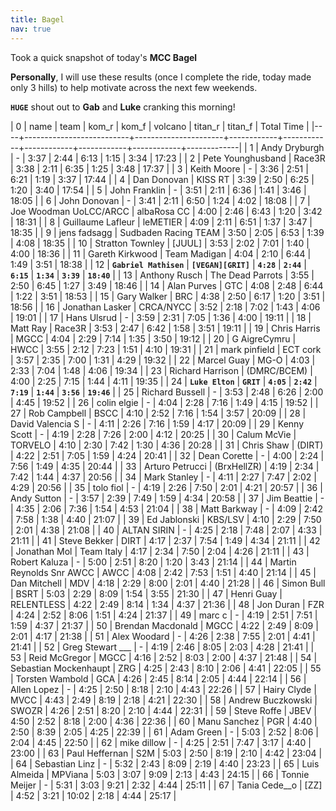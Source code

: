 ```yaml
---
title: Bagel
nav: true
---
```


Took a quick snapshot of today's **MCC Bagel**

**Personally**, I will use these results (once I complete the ride, today
made only 3 hills) to help motivate across the next few weekends.

**`HUGE`** shout out to **Gab** and **Luke** cranking this morning!


|  0 | name                     | team                 |      kom_r |      kom_f |    volcano |    titan_r |    titan_f |  Total Time |
|----+--------------------------+----------------------+------------+------------+------------+------------+------------+-------------|
|  1 | Andy Dryburgh            | -                    |       3:37 |       2:44 |       6:13 |       1:15 |       3:34 |       17:23 |
|  2 | Pete Younghusband        | Race3R               |       3:38 |       2:11 |       6:35 |       1:25 |       3:48 |       17:37 |
|  3 | Keith Moore              | -                    |       3:36 |       2:51 |       6:21 |       1:19 |       3:37 |       17:44 |
|  4 | Dan Donovan              | KISS RT              |       3:39 |       2:50 |       6:25 |       1:20 |       3:40 |       17:54 |
|  5 | John Franklin            | -                    |       3:51 |       2:11 |       6:36 |       1:41 |       3:46 |       18:05 |
|  6 | John Donovan             | -                    |       3:41 |       2:11 |       6:50 |       1:24 |       4:02 |       18:08 |
|  7 | Joe Woodman UoLCC/ARCC   | albaRosa CC          |       4:00 |       2:46 |       6:43 |       1:20 |       3:42 |       18:31 |
|  8 | Guillaume Lafleur        | leMETIER             |       4:09 |       2:11 |       6:51 |       1:37 |       3:47 |       18:35 |
|  9 | jens fadsagg             | Sudbaden Racing TEAM |       3:50 |       2:05 |       6:53 |       1:39 |       4:08 |       18:35 |
| 10 | Stratton Townley         | [JUUL]               |       3:53 |       2:02 |       7:01 |       1:40 |       4:00 |       18:36 |
| 11 | Gareth Kirkwood          | Team Madigan         |       4:04 |       2:10 |       6:44 |       1:49 |       3:51 |       18:38 |
| 12 | **`Gabriel Mathisen`**   | **`[VEGAN][GRIT]`**  | **`4:28`** | **`2:44`** | **`6:15`** | **`1:34`** | **`3:39`** | **`18:40`** |
| 13 | Anthony Rusch            | The Dead Parrots     |       3:55 |       2:50 |       6:45 |       1:27 |       3:49 |       18:46 |
| 14 | Alan Purves              | GTC                  |       4:08 |       2:48 |       6:44 |       1:22 |       3:51 |       18:53 |
| 15 | Gary Walker              | BRC                  |       4:38 |       2:50 |       6:17 |       1:20 |       3:51 |       18:56 |
| 16 | Jonathan Lasker          | CRCA/NYCC            |       3:52 |       2:18 |       7:02 |       1:43 |       4:06 |       19:01 |
| 17 | Hans Ulsrud              | -                    |       3:59 |       2:31 |       7:05 |       1:36 |       4:00 |       19:11 |
| 18 | Matt Ray                 | Race3R               |       3:53 |       2:47 |       6:42 |       1:58 |       3:51 |       19:11 |
| 19 | Chris Harris             | MGCC                 |       4:04 |       2:29 |       7:14 |       1:35 |       3:50 |       19:12 |
| 20 | G AigreCymru             | HWCC                 |       3:55 |       2:12 |       7:23 |       1:51 |       4:10 |       19:31 |
| 21 | mark pinfield            | ECT cork             |       3:57 |       2:35 |       7:00 |       1:31 |       4:29 |       19:32 |
| 22 | Marcel Guay              | MG-O                 |       4:03 |       2:33 |       7:04 |       1:48 |       4:06 |       19:34 |
| 23 | Richard Harrison         | (DMRC/BCEM)          |       4:00 |       2:25 |       7:15 |       1:44 |       4:11 |       19:35 |
| 24 | **`Luke Elton`**         | **`GRIT`**           | **`4:05`** | **`2:42`** | **`7:19`** | **`1:44`** | **`3:56`** | **`19:46`** |
| 25 | Richard Bussell          | -                    |       3:53 |       2:48 |       6:26 |       2:00 |       4:45 |       19:52 |
| 26 | colin elgie              | -                    |       4:04 |       2:28 |       7:16 |       1:49 |       4:15 |       19:52 |
| 27 | Rob Campbell             | BSCC                 |       4:10 |       2:52 |       7:16 |       1:54 |       3:57 |       20:09 |
| 28 | David Valencia S         | -                    |       4:11 |       2:26 |       7:16 |       1:59 |       4:17 |       20:09 |
| 29 | Kenny Scott              | -                    |       4:19 |       2:28 |       7:26 |       2:00 |       4:12 |       20:25 |
| 30 | Calum McVie              | TORVELO              |       4:10 |       2:30 |       7:42 |       1:30 |       4:36 |       20:28 |
| 31 | Chris Shaw               | (DIRT)               |       4:22 |       2:51 |       7:05 |       1:59 |       4:24 |       20:41 |
| 32 | Dean Corette             | -                    |       4:00 |       2:24 |       7:56 |       1:49 |       4:35 |       20:44 |
| 33 | Arturo Petrucci          | (BrxHellZR)          |       4:19 |       2:34 |       7:42 |       1:44 |       4:37 |       20:56 |
| 34 | Mark Stanley             | -                    |       4:11 |       2:27 |       7:47 |       2:02 |       4:29 |       20:56 |
| 35 | tolo fiol                | -                    |       4:19 |       2:26 |       7:50 |       2:01 |       4:21 |       20:57 |
| 36 | Andy Sutton              | -                    |       3:57 |       2:39 |       7:49 |       1:59 |       4:34 |       20:58 |
| 37 | Jim Beattie              | -                    |       4:35 |       2:06 |       7:36 |       1:54 |       4:53 |       21:04 |
| 38 | Matt Barkway             | -                    |       4:09 |       2:42 |       7:58 |       1:38 |       4:40 |       21:07 |
| 39 | Ed Jablonski             | KBS/LSV              |       4:10 |       2:29 |       7:50 |       2:01 |       4:38 |       21:08 |
| 40 | ALTAN SIRIN              | -                    |       4:25 |       2:18 |       7:48 |       2:07 |       4:33 |       21:11 |
| 41 | Steve Bekker             | DIRT                 |       4:17 |       2:37 |       7:54 |       1:49 |       4:34 |       21:11 |
| 42 | Jonathan Mol             | Team Italy           |       4:17 |       2:34 |       7:50 |       2:04 |       4:26 |       21:11 |
| 43 | Robert Kaluza            | -                    |       5:00 |       2:51 |       8:20 |       1:20 |       3:43 |       21:14 |
| 44 | Martin Reynolds Snr AWCC | AWCC                 |       4:08 |       2:42 |       7:53 |       1:51 |       4:40 |       21:14 |
| 45 | Dan Mitchell             | MDV                  |       4:18 |       2:29 |       8:00 |       2:01 |       4:40 |       21:28 |
| 46 | Simon Bull               | BSRT                 |       5:03 |       2:29 |       8:09 |       1:54 |       3:55 |       21:30 |
| 47 | Henri Guay               | RELENTLESS           |       4:22 |       2:49 |       8:14 |       1:34 |       4:37 |       21:36 |
| 48 | Jon Duran                | FZR                  |       4:24 |       2:52 |       8:06 |       1:51 |       4:24 |       21:37 |
| 49 | marc c                   | -                    |       4:19 |       2:51 |       7:51 |       1:59 |       4:37 |       21:37 |
| 50 | Brendan Macdonald        | MGCC                 |       4:22 |       2:49 |       8:09 |       2:01 |       4:17 |       21:38 |
| 51 | Alex Woodard             | -                    |       4:26 |       2:38 |       7:55 |       2:01 |       4:41 |       21:41 |
| 52 | Greg Stewart ___         | -                    |       4:19 |       2:46 |       8:05 |       2:03 |       4:28 |       21:41 |
| 53 | Reid McGregor            | MGCC                 |       4:16 |       2:52 |       8:03 |       2:00 |       4:37 |       21:48 |
| 54 | Sebastian Mockenhaupt    | ZRG                  |       4:25 |       2:43 |       8:10 |       2:06 |       4:41 |       22:05 |
| 55 | Torsten Wambold          | GCA                  |       4:26 |       2:45 |       8:14 |       2:05 |       4:44 |       22:14 |
| 56 | Allen Lopez              | -                    |       4:25 |       2:50 |       8:18 |       2:10 |       4:43 |       22:26 |
| 57 | Hairy Clyde              | MVCC                 |       4:43 |       2:49 |       8:19 |       2:18 |       4:21 |       22:30 |
| 58 | Andrew Buczkowski        | SWOZR                |       4:26 |       2:51 |       8:20 |       2:10 |       4:44 |       22:31 |
| 59 | Steve Roffe              | JBEV                 |       4:50 |       2:52 |       8:18 |       2:00 |       4:36 |       22:36 |
| 60 | Manu Sanchez             | PGR                  |       4:40 |       2:50 |       8:39 |       2:05 |       4:25 |       22:39 |
| 61 | Adam Green               | -                    |       5:03 |       2:52 |       8:06 |       2:04 |       4:45 |       22:50 |
| 62 | mike dillow              | -                    |       4:25 |       2:51 |       7:47 |       3:17 |       4:40 |       23:00 |
| 63 | Paul Heffernan           | S2M                  |       5:03 |       2:50 |       8:19 |       2:10 |       4:42 |       23:04 |
| 64 | Sebastian Linz           | -                    |       5:32 |       2:43 |       8:09 |       2:19 |       4:40 |       23:23 |
| 65 | Luis Almeida             | MPViana              |       5:03 |       3:07 |       9:09 |       2:13 |       4:43 |       24:15 |
| 66 | Tonnie Meijer            | -                    |       5:31 |       3:03 |       9:21 |       2:32 |       4:44 |       25:11 |
| 67 | Tania Cede__o            | [ZZ]                 |       4:52 |       3:21 |      10:02 |       2:18 |       4:44 |       25:17 |

